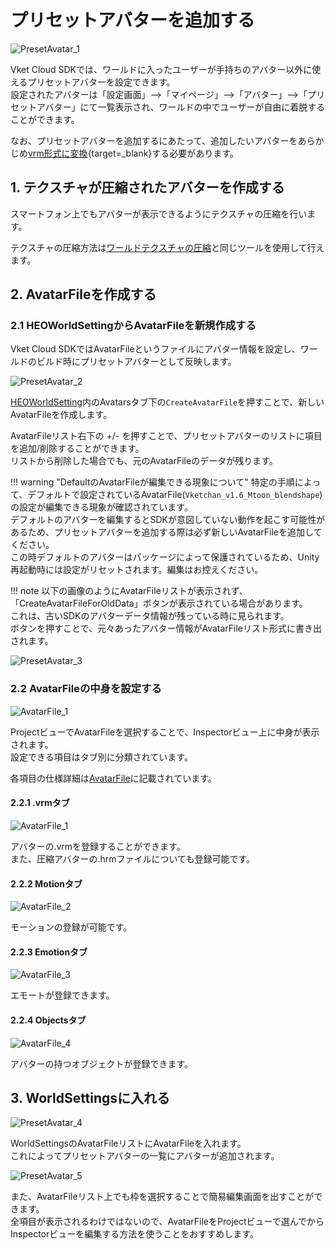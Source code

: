 # プリセットアバターを追加する

![PresetAvatar_1](img/PresetAvatar_1.jpg)

Vket Cloud SDKでは、ワールドに入ったユーザーが手持ちのアバター以外に使えるプリセットアバターを設定できます。<br>
設定されたアバターは「設定画面」-->「マイページ」-->「アバター」-->「プリセットアバター」にて一覧表示され、ワールドの中でユーザーが自由に着脱することができます。

なお、プリセットアバターを追加するにあたって、追加したいアバターをあらかじめ[vrm形式に変換](https://vrm.dev/vrm/how_to_make_vrm/index.html){target=_blank}する必要があります。<br>

## 1. テクスチャが圧縮されたアバターを作成する

スマートフォン上でもアバターが表示できるようにテクスチャの圧縮を行います。<br>

テクスチャの圧縮方法は[ワールドテクスチャの圧縮](../WorldOptimization/TextureCompression.md)と同じツールを使用して行えます。

## 2. AvatarFileを作成する

### 2.1 HEOWorldSettingからAvatarFileを新規作成する

Vket Cloud SDKではAvatarFileというファイルにアバター情報を設定し、ワールドのビルド時にプリセットアバターとして反映します。

![PresetAvatar_2](./img/PresetAvatar_2.jpg)

[HEOWorldSetting](../VKCComponents/HEOWorldSetting.md)内のAvatarsタブ下の`CreateAvatarFile`を押すことで、新しいAvatarFileを作成します。

AvatarFileリスト右下の +/- を押すことで、プリセットアバターのリストに項目を追加/削除することができます。<br>
リストから削除した場合でも、元のAvatarFileのデータが残ります。

!!! warning "DefaultのAvatarFileが編集できる現象について"
    特定の手順によって、デフォルトで設定されているAvatarFile(`Vketchan_v1.6_Mtoon_blendshape`)の設定が編集できる現象が確認されています。<br>
    デフォルトのアバターを編集するとSDKが意図していない動作を起こす可能性があるため、プリセットアバターを追加する際は必ず新しいAvatarFileを追加してください。<br>
    この時デフォルトのアバターはパッケージによって保護されているため、Unity再起動時には設定がリセットされます。編集はお控えください。

!!! note
        以下の画像のようにAvatarFileリストが表示されず、「CreateAvatarFileForOldData」ボタンが表示されている場合があります。<br>
        これは、古いSDKのアバターデータ情報が残っている時に見られます。<br>
        ボタンを押すことで、元々あったアバター情報がAvatarFileリスト形式に書き出されます。

![PresetAvatar_3](./img/PresetAvatar_3.jpg)

### 2.2 AvatarFileの中身を設定する

![AvatarFile_1](./img/AvatarFile_1.jpg)

ProjectビューでAvatarFileを選択することで、Inspectorビュー上に中身が表示されます。<br>
設定できる項目はタブ別に分類されています。

各項目の仕様詳細は[AvatarFile](AvatarFile.md)に記載されています。

#### 2.2.1 .vrmタブ

![AvatarFile_1](./img/AvatarFile_1.jpg)

アバターの.vrmを登録することができます。<br>
また、圧縮アバターの.hrmファイルについても登録可能です。

#### 2.2.2 Motionタブ

![AvatarFile_2](./img/AvatarFile_2.jpg)

モーションの登録が可能です。

#### 2.2.3 Emotionタブ

![AvatarFile_3](./img/AvatarFile_3.jpg)

エモートが登録できます。

#### 2.2.4 Objectsタブ

![AvatarFile_4](./img/AvatarFile_4.jpg)

アバターの持つオブジェクトが登録できます。

## 3. WorldSettingsに入れる

![PresetAvatar_4](./img/PresetAvatar_4.jpg)

WorldSettingsのAvatarFileリストにAvatarFileを入れます。<br>
これによってプリセットアバターの一覧にアバターが追加されます。

![PresetAvatar_5](./img/PresetAvatar_5.jpg)

また、AvatarFileリスト上でも枠を選択することで簡易編集画面を出すことができます。<br>
全項目が表示されるわけではないので、AvatarFileをProjectビューで選んでからInspectorビューを編集する方法を使うことをおすすめします。
